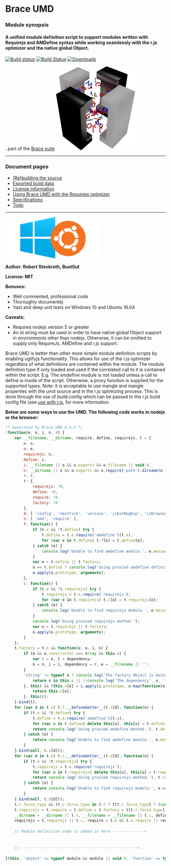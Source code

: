 # Brace UMD
### Module synopsis

#### A unified module definition script to support modules written with Requirejs and AMDefine syntax while working seamlessly with the r.js optimizer and the native global Object.

[![Build status](https://ci.appveyor.com/api/projects/status/j9w4v3romfw971y9/branch/master?svg=true)](https://ci.appveyor.com/project/restarian/brace-umd/branch/master) [![Build Status](https://travis-ci.org/restarian/brace_umd.svg?branch=master)](https://travis-ci.org/restarian/brace_umd) [![Downloads](https://img.shields.io/npm/dm/brace_umd.svg?svg=true)](https://npmjs.org/package/brace_umd)

..part of the [Brace suite](https://github.com/restarian/restarian/blob/master/brace/README.md)
![Brace](https://raw.githubusercontent.com/restarian/restarian/master/brace/doc/image/brace_logo_small.png)

------

### Document pages
* [(Re)building the source](https://github.com/restarian/brace_umd/blob/master/doc/build.md)
* [Exported build data](https://github.com/restarian/brace_umd/blob/master/doc/export.md)
* [License information](https://github.com/restarian/brace_umd/blob/master/doc/license.md)
* [Using Brace UMD with the Requirejs optimizer](https://github.com/restarian/brace_umd/blob/master/doc/optimizer.md)
* [Specifications](https://github.com/restarian/brace_umd/blob/master/doc/specification.md)
* [Todo](https://github.com/restarian/brace_umd/blob/master/doc/todo.md)

----

[![Bash on Windows](https://raw.githubusercontent.com/restarian/brace_umd/master/doc/image/ubuntu_windows_logo.png)](https://github.com/Microsoft/BashOnWindows)

**Author: Robert Steckroth, Bust0ut**

**License: MIT**

**Bonuses:**
* Well commented, professional code
* Thoroughly documentej
* Vast and deep unit tests on Windows 10 and Ubuntu 16.04

**Caveats:**
  * Requires nodejs version 5 or greater
  * An id string must be used in order to have native global Object support in environments other than nodejs. Otherwise, it can be omitted to supply only RequireJs, AMDefine and r.js support.

Brace UMD is better than other more simple module definition scripts by enabling uglifyjs functionality. This allows for use of the r.js optimizer regardless of what definitions are contained within the module. The module definition type if only loaded and used if the correlated call to it is contained within the script. E.g. The amdefine module is not loaded unless a call to define is inside of the script. Otherwise, a proxy function is supplied for the supported types. 
Note: it is acceptable to use mangle and mangle properties with the umd source and in the r.js optimizing process. This is done through the use of build config which can be passed to the r.js build config file (see [use with r.js](https://github.com/restarian/brace_umd/blob/master/doc/optimizer.md), for more information.

**Below are some ways to use the UMD. The following code works in nodejs or the browser:**

```javascript
/* Generated by Brace_UMD 0.4.3 */
!function(e, o, i, n, r) {
    var __filename, __dirname, require, define, requirejs, t = {
        e: o,
        o: e,
        requirejs: n,
        define: i,
        i: __filename || o && o.exports && o.filename || void 0,
        n: __dirname || o && o.exports && o.require('path').dirname(o.filename) || void 0,
        r: r,
        t: {
            requirejs: !0,
            define: !0,
            require: !0,
            factory: !0
        },
        d: [ 'config', 'nextTick', 'version', 'jsExtRegExp', 'isBrowser', 's', 'toUrl', 'undef', 'defined', 'specified', 'onError', 'createNode', 'load', 'exec' ],
        s: [ 'amd', 'require' ],
        f: function() {
            if (t.e && !t.define) try {
                t.define = t.e.require('amdefine')(t.e);
                for (var e in t.define) t.f[e] = t.define[e];
            } catch (e) {
                console.log('Unable to find amdefine module.', e.message);
            }
            var o = t.define || t.factory;
            o == t.define ? console.log('Using proxied amdefine definition.') : console.log('Using factory proxied from amdefine call.'), 
            o.apply(o.prototype, arguments);
        },
        c: function() {
            if (t.e && !t.requirejs) try {
                t.requirejs = t.e.require('requirejs');
                for (var e in t.requirejs) t.c[e] = t.requirejs[e];
            } catch (e) {
                console.log('Unable to find requirejs module.', e.message);
            }
            console.log('Using proxied requirejs method.');
            var o = t.requirejs || t.factory;
            o.apply(o.prototype, arguments);
        }
    };
    t.factory = t.o && function(e, o, i, n) {
        if (e && e.constructor === Array && this.e) {
            var r = e, t = dependency;
            n = n, i = i, dependency = r, e = __filename || '';
        }
        'string' != typeof e ? console.log('The factory Object is being used but the module does not supply an id parameter. Skipping loading of the module.') : o.every(function(o) {
            return o in this.o || !!console.log('The dependency', o, 'is not loaded into the factory. Skipping loading of the module', e);
        }, this) && (this.o[e] = i.apply(i.prototype, o.map(function(e, o) {
            return this.o[e];
        }, this)));
    }.bind(t);
    for (var d in t.s) t.f.__defineGetter__(t.s[d], function(e) {
        if (t.e && !t.define) try {
            t.define = t.e.require('amdefine')(t.e);
            for (var o in t.define) delete this[o], this[o] = t.define[o];
            return console.log('Using proxied amdefine method.'), t.define[e];
        } catch (e) {
            return console.log('Unable to find amdefine module.', e.message);
        }
    }.bind(null, t.s[d]));
    for (var d in t.d) t.c.__defineGetter__(t.d[d], function(e) {
        if (t.e && !t.requirejs) try {
            t.requirejs = t.e.require('requirejs');
            for (var o in t.requirejs) delete this[o], this[o] = t.requirejs[o];
            return console.log('Using proxied requirejs method.'), t.requirejs[o];
        } catch (e) {
            return console.log('Unable to find requirejs module.', e.message);
        }
    }.bind(null, t.d[d]));
    t.r.force_type && (t.r.force_type in t.t ? t[t.r.force_type] ? (console.log('Forcing use of the definition type', t.r.force_type), 
    t.requirejs = t.require = t.define = t.factory = t[t.r.force_type]) : console.log('The forced type', t.r.force_type, 'is not available.') : console.log('The forced type', t.r.force_type, 'specified as an option is not supported by Brace UMD. Supported types are', Object.keys(t.t))), 
    __dirname = __dirname || t.n, __filename = __filename || t.i, define = t.define || t.f, 
    requirejs = t.requirejs || t.c, require = t.e && t.e.require || requirejs;

	// Module definition code is added in here -------------->


	// ---------------------------------------------------<

}(this, 'object' == typeof module && module || void 0, 'function' == typeof define && define || void 0, 'function' == typeof requirejs && requirejs || void 0, {});
```

